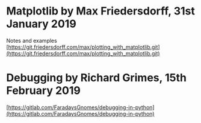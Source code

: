 
# Matplotlib by Max Friedersdorff, 31st January 2019

Notes and examples [https://git.friedersdorff.com/max/plotting_with_matplotlib.git](https://git.friedersdorff.com/max/plotting_with_matplotlib.git)

# Debugging by Richard Grimes, 15th February 2019

[https://gitlab.com/FaradaysGnomes/debugging-in-python](https://gitlab.com/FaradaysGnomes/debugging-in-python)
